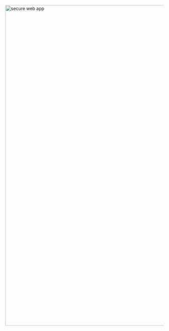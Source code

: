 <img width="1611" height="1021" alt="secure web app" src="https://github.com/user-attachments/assets/7e3032a1-05ab-437a-ac4b-9a5e303dd575" />
